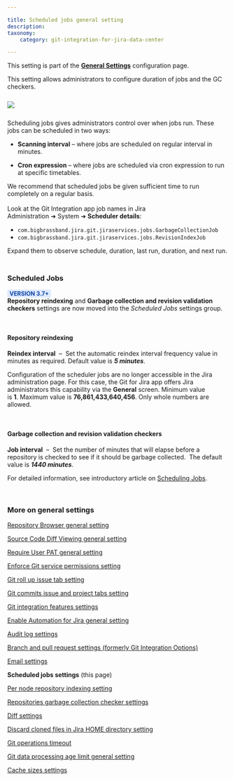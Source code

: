 ```yaml
---

title: Scheduled jobs general setting
description:
taxonomy:
    category: git-integration-for-jira-data-center

---
```


<!-- GENERAL SETTINGS -->

<div class="bbb-callout bbb--info">
    <div class="irow">
    <div class="ilogobox">
        <span class="logoimg"></span>
    </div>
    <div class="imsgbox">
        This setting is part of the <a href='/git-integration-for-jira-data-center/general-settings-gij-self-managed'><b>General Settings</b></a> configuration page.
    </div>
    </div>
</div>

This setting allows administrators to configure duration of jobs and the GC checkers.

<img src='/wp-content/uploads/gij-gitserver-gencfg-scheduler-jobs.png' style='margin:25px auto;max-width:100%;display:block;' />

Scheduling jobs gives administrators control over when jobs run. These jobs can be scheduled in two ways:

*   **Scanning interval** – where jobs are scheduled on regular interval in minutes.

*   **Cron expression** – where jobs are scheduled via cron expression to run at specific timetables.

<div class="bbb-callout bbb--tip">
    <div class="irow">
    <div class="ilogobox">
        <span class="logoimg"></span>
    </div>
    <div class="imsgbox">
        We recommend that scheduled jobs be given sufficient time to run completely on a regular basis.<br><br>
        Look at the Git Integration app job names in Jira Administration ➜ System ➜ <b>Scheduler details</b>:
        <ul>
            <li><code>com.bigbrassband.jira.git.jiraservices.jobs.GarbageCollectionJob</code></li>
            <li><code>com.bigbrassband.jira.git.jiraservices.jobs.RevisionIndexJob</code></li>
        </ul>
        <p style='margin-bottom:-10px;'>Expand them to observe schedule, duration, last run, duration, and next run.</p>
    </div>
    </div>
</div>

&nbsp;

### Scheduled Jobs

<div class="bbb-callout bbb--note">
    <div class="irow">
    <div class="ilogobox">
        <span class="logoimg"></span>
    </div>
    <div class="imsgbox">
        <b style='background-color:#DEEAFE; padding:1px 5px; color:#0C42A3; border-radius:3px; margin: 0 5px 0 0; font-size: small;'>VERSION 3.7+</b><br>
        <b>Repository reindexing</b> and <b>Garbage collection and revision validation checkers</b> settings are now moved into the <i>Scheduled Jobs</i> settings group.
    </div>
    </div>
</div>

&nbsp;

#### Repository reindexing

**Reindex interval**  –  Set the automatic reindex interval frequency value in minutes as required. Default value is _**5 minutes**_.

Configuration of the scheduler jobs are no longer accessible in the Jira administration page. For this case, the Git for Jira app offers Jira administrators this capability via the **General** screen. Minimum value is **1**. Maximum value is **76,861,433,640,456**. Only whole numbers are allowed.

&nbsp;

#### Garbage collection and revision validation checkers

**Job interval**  –  Set the number of minutes that will elapse before a repository is checked to see if it should be garbage collected.  The default value is _**1440 minutes**_.

For detailed information, see introductory article on [Scheduling Jobs](/git-integration-for-jira-data-center/scheduling-jobs-gij-self-managed).

&nbsp;

### More on general settings

[Repository Browser general setting](/git-integration-for-jira-data-center/repository-Browser-general-setting-gij-self-managed)

[Source Code Diff Viewing general setting](/git-integration-for-jira-data-center/source-Code-Diff-Viewing-general-setting-gij-self-managed)

[Require User PAT general setting](/git-integration-for-jira-data-center/require-User-PAT-general-setting-gij-self-managed)

[Enforce Git service permissions setting](/git-integration-for-jira-data-center/enforce-Git-service-permissions-gij-self-managed)

[Git roll up issue tab setting](/git-integration-for-jira-data-center/git-roll-up-tab-setting-gij-self-managed)

[Git commits issue and project tabs setting](/git-integration-for-jira-data-center/git-commits-issue-and-project-tabs-gij-self-managed)

[Git integration features settings](/git-integration-for-jira-data-center/git-integration-features-gij-self-managed)

[Enable Automation for Jira general setting](/git-integration-for-jira-data-center/enable-Automation-for-Jira-general-setting-gij-self-managed)

[Audit log settings](/git-integration-for-jira-data-center/audit-log-settings-gij-self-managed)

[Branch and pull request settings (formerly Git Integration Options)](/git-integration-for-jira-data-center/branch-and-pull-request-settings-(formerly-Git-Integration-Options)-gij-self-managed)

[Email settings](/git-integration-for-jira-data-center/email-settings-gij-self-managed)

**Scheduled jobs settings** (this page)

[Per node repository indexing setting](/git-integration-for-jira-data-center/Per-Node-Repository-Indexing-gij-self-managed)

[Repositories garbage collection checker settings](/git-integration-for-jira-data-center/Repositories-garbage-collection-checker-gij-self-managed)

[Diff settings](/git-integration-for-jira-data-center/Diff-Settings-gij-self-managed)

[Discard cloned files in Jira HOME directory setting](/git-integration-for-jira-data-center/Discard-cloned-files-in-Jira-home-directory-gij-self-managed)

[Git operations timeout](/git-integration-fpr-jira-data-center/git-operations-timeout-gij-self-managed)

[Git data processing age limit general setting](/git-integration-for-jira-data-center/Git-data-processing-age-limit-general-settings-gij-self-managed)

[Cache sizes settings](/git-integration-for-jira-data-center/cache-sizes-settings-gij-self-managed)

